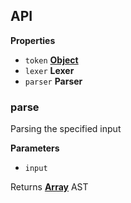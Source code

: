 <!-- Generated by documentation.js. Update this documentation by updating the source code. -->

## API

**Properties**

-   `token` **[Object](https://developer.mozilla.org/en-US/docs/Web/JavaScript/Reference/Global_Objects/Object)** 
-   `lexer` **Lexer** 
-   `parser` **Parser** 

### parse

Parsing the specified input

**Parameters**

-   `input`  

Returns **[Array](https://developer.mozilla.org/en-US/docs/Web/JavaScript/Reference/Global_Objects/Array)** AST
